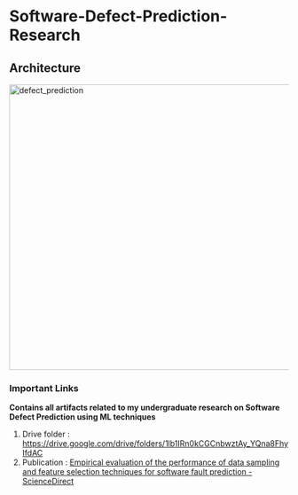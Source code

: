 # Software-Defect-Prediction-Research

## Architecture
<img width="515" alt="defect_prediction" src="https://github.com/user-attachments/assets/00d5c62f-3a4f-4c34-931b-86a71a81ae4b" />

### Important Links
**Contains all artifacts related to my undergraduate research on Software Defect Prediction using ML techniques**

1. Drive folder : https://drive.google.com/drive/folders/1lb1IRn0kCGCnbwztAy_YQna8FhyIfdAC
2. Publication : [Empirical evaluation of the performance of data sampling and feature selection techniques for software fault prediction - ScienceDirect](https://www.sciencedirect.com/science/article/abs/pii/S095741742300307X) 
